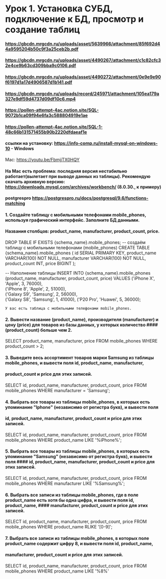 # Урок 1. Установка СУБД, подключение к БД, просмотр и создание таблиц
#### https://gbcdn.mrgcdn.ru/uploads/asset/5639966/attachment/85f692d44a9595204b50c9f3a25ceb2b.pdf
#### https://gbcdn.mrgcdn.ru/uploads/asset/4490267/attachment/c1c82cfc32e4ce9b63cd309bba9c0106.pdf
#### https://gbcdn.mrgcdn.ru/uploads/asset/4490272/attachment/0e9e9e90f6197d1a17d4906587d1b141.pdf
#### https://gbcdn.mrgcdn.ru/uploads/record/245971/attachment/105ea179a327e9df59d4737d09df10c6.mp4
#### https://pollen-attempt-4ac.notion.site/SQL-9072b1ca09f94e6fa3c588804919e1ae
#### https://pollen-attempt-4ac.notion.site/SQL-1-48c66b131571455b90b2220dfdaeaf1e
#### ссылки на установку: https://info-comp.ru/install-mysql-on-windows-10 - Windows
Mac: https://youtu.be/FbmjjTX0HQY

#### На Мас есть проблема: последняя версия нестабильно работает(вылетает при выводе данных из таблицы). Рекомендую cкачать архивную версию: https://downloads.mysql.com/archives/workbench/ (8.0.30., к примеру)

#### postgrespro https://postgrespro.ru/docs/postgresql/9.6/functions-matching


#### 1. Создайте таблицу с мобильными телефонами mobile_phones, используя графический интерфейс. Заполните БД данными.
#### Названия столбцов: product_name, manufacturer, product_count, price.

DROP TABLE IF EXISTS {schema_name}.mobile_phones;
-- создаём таблицу с мобильными телефонами (mobile_phones)
CREATE TABLE {schema_name}.mobile_phones (
    id SERIAL PRIMARY KEY,
    product_name VARCHAR(100) NOT NULL,
    manufacturer VARCHAR(100) NOT NULL,
    product_count INT,
    price BIGINT
);

-- Наполнение таблицы
INSERT INTO {schema_name}.mobile_phones (product_name, manufacturer, product_count, price)
VALUES
    ('iPhone X', 'Apple', 3, 76000),  
    ('iPhone 8', 'Apple', 2, 51000),  
    ('Galaxy S9', 'Samsung', 2, 56000),  
    ('Galaxy S8', 'Samsung', 1, 41000),
    ('P20 Pro', 'Huawei', 5, 36000);

    У вас есть таблица с мобильными телефонами mobile_phones.

#### 2. Вывести название (product_name), производителя (manufacturer) и цену (price) для товаров из базы данных, у которых количество #### (product_count) больше чем 2.

SELECT product_name, manufacturer, price FROM mobile_phones
WHERE product_count > 2;

#### 3. Выведите весь ассортимент товаров марки Samsung из таблицы mobile_phones, и вывести поля id, product_name, manufacturer, 
#### product_count и price для этих записей.

SELECT id, product_name, manufacturer, product_count, price
FROM mobile_phones
WHERE manufacturer = 'Samsung';

#### 4. Выбрать все товары из таблицы mobile_phones, в которых есть упоминание "Iphone" (независимо от регистра букв), и вывести поля  
#### id, product_name, manufacturer, product_count и price для этих записей.

SELECT id, product_name, manufacturer, product_count, price
FROM mobile_phones
WHERE product_name LIKE '%iPhone%';

#### 5. Выбрать все товары из таблицы mobile_phones, в которых есть упоминание "Samsung" (независимо от регистра букв), и вывести поля #### id, product_name, manufacturer, product_count и price для этих записей.

SELECT id, product_name, manufacturer, product_count, price
FROM mobile_phones
WHERE manufacturer LIKE '%Samsung%';

#### 6. Выбрать все записи из таблицы mobile_phones, где в поле product_name есть хотя бы одна цифра, и вывести поля id, product_name, #### manufacturer, product_count и price для этих записей.

SELECT id, product_name, manufacturer, product_count, price
FROM mobile_phones
WHERE product_name RLIKE '[0-9]';

#### 7. Выбрать все записи из таблицы mobile_phones, в которых поле product_name содержит цифру 8, и вывести поля id, product_name, 
#### manufacturer, product_count и price для этих записей.

SELECT id, product_name, manufacturer, product_count, price
FROM mobile_phones WHERE product_name LIKE '%8%'


